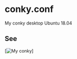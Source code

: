 # conky.conf
My conky desktop Ubuntu 18.04
## See
[![My conky](https://github.com/deepinsight/insightface/blob/master/resources/facerecognitionfromvideo.PNG)]
